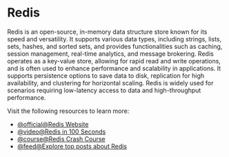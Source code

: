 # Redis

Redis is an open-source, in-memory data structure store known for its speed and versatility. It supports various data types, including strings, lists, sets, hashes, and sorted sets, and provides functionalities such as caching, session management, real-time analytics, and message brokering. Redis operates as a key-value store, allowing for rapid read and write operations, and is often used to enhance performance and scalability in applications. It supports persistence options to save data to disk, replication for high availability, and clustering for horizontal scaling. Redis is widely used for scenarios requiring low-latency access to data and high-throughput performance.

Visit the following resources to learn more:

- [@official@Redis Website](https://redis.io/)
- [@video@Redis in 100 Seconds](https://www.youtube.com/watch?v=G1rOthIU-uo)
- [@course@Redis Crash Course](https://www.youtube.com/watch?v=XCsS_NVAa1g)
- [@feed@Explore top posts about Redis](https://app.daily.dev/tags/redis?ref=roadmapsh)

